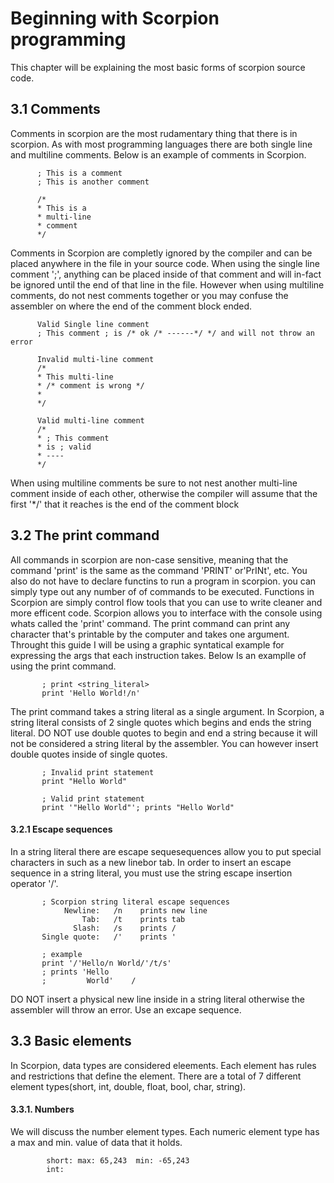 # Beginning with Scorpion programming
This chapter will be explaining the most basic forms of scorpion source code.

## 3.1 Comments
Comments in scorpion are the most rudamentary thing that there is in scorpion. As with most programming languages there are both single line and multiline comments. Below is an example of comments in Scorpion.
      
          ; This is a comment
          ; This is another comment
          
          /*
          * This is a 
          * multi-line
          * comment
          */
          
Comments in Scorpion are completly ignored by the compiler and can be placed anywhere in the file in your source code. When using the single line comment ';', anything can be placed inside of that comment and will in-fact be ignored until the end of that line in the file. However when using multiline comments, do not nest comments together or you may confuse the assembler on where the end of the comment block ended.

          Valid Single line comment
          ; This comment ; is /* ok /* ------*/ */ and will not throw an error
           
          Invalid multi-line comment
          /*
          * This multi-line
          * /* comment is wrong */
          *
          */
          
          Valid multi-line comment
          /* 
          * ; This comment
          * is ; valid
          * ----
          */
          
When using multiline comments be sure to not nest another multi-line comment inside of each other, otherwise the compiler will assume that the first '*/' that it reaches is the end of the comment block

## 3.2 The print command
All commands in scorpion are non-case sensitive, meaning that the command 'print' is the same as the command 'PRINT' or'PrINt', etc. You also do not have to declare functins to run a program in scorpion. you can simply type out any number of of commands to be executed. Functions in Scorpion are simply control flow tools that you can use to write cleaner and more efficent code. Scorpion allows you to interface with the console using whats called the 'print' command. The print command can print any character that's printable by the computer and takes one argument. Throught this guide I will be using a graphic syntatical example for expressing the args that each instruction takes. Below Is an examplle of using the print command.

           ; print <string_literal>
           print 'Hello World!/n'

The print command takes a string literal as a single argument. In Scorpion, a string literal consists of 2 single quotes which begins and ends the string literal. DO NOT use double quotes to begin and end a string because it will not be considered a string literal by the assembler. You can however insert double quotes inside of single quotes.

           ; Invalid print statement
           print "Hello World"

           ; Valid print statement
           print '"Hello World"'; prints "Hello World"

#### 3.2.1 Escape sequences
In a string literal there are escape sequesequences allow you to put special characters in such as a new linebor tab. In order to insert an escape sequence in a string literal, you must use the string escape insertion operator '/'.

           ; Scorpion string literal escape sequences 
                Newline:   /n    prints new line
                    Tab:   /t    prints tab
                  Slash:   /s    prints /
           Single quote:   /'    prints '

           ; example
           print '/'Hello/n World/'/t/s'
           ; prints 'Hello
           ;         World'    /

DO NOT insert a physical new line inside in a string literal otherwise the assembler will throw an error. Use an excape sequence.

## 3.3 Basic elements
In Scorpion, data types are considered eleements. Each element has rules and restrictions that define the element. There are a total of  7 different element types(short, int, double, float, bool, char, string).

#### 3.3.1. Numbers
We will discuss the number element types. Each numeric element type has a max and min. value of data that it holds.

            short: max: 65,243  min: -65,243
            int: 



